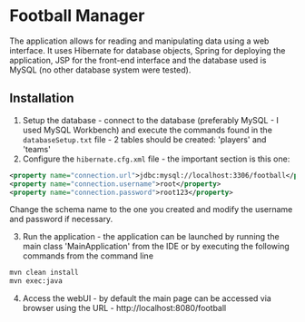 # Football Manager 

The application allows for reading and manipulating data using a web interface.
It uses Hibernate for database objects, Spring for deploying the application,
JSP for the front-end interface and the database used is MySQL (no other database
system were tested).

## Installation

1. Setup the database - connect to the database (preferably MySQL - I used
MySQL Workbench) and execute the commands found in the `databaseSetup.txt`
file - 2 tables should be created: 'players' and 'teams'
2. Configure the `hibernate.cfg.xml` file - the important section is this one:

```xml
<property name="connection.url">jdbc:mysql://localhost:3306/football</property>
<property name="connection.username">root</property>
<property name="connection.password">root123</property>
```

Change the schema name to the one you created and modify the username and password
if necessary.

3. Run the application - the application can be launched by running the main class
'MainApplication' from the IDE or by executing the following commands from the
command line
```bash
mvn clean install
mvn exec:java
```

4. Access the webUI - by default the main page can be accessed via browser using the
URL - http://localhost:8080/football